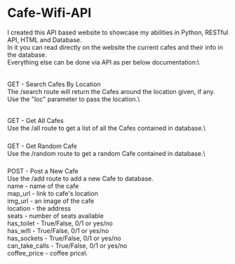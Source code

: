 # Cafe-Wifi-API
I created this API based website to showcase my abilities in Python, RESTful API, HTML and Database.\
In it you can read directly on the website the current cafes and their info in the database.\
Everything else can be done via API as per below documentation:\
######
GET - Search Cafes By Location\
The /search route will return the Cafes around the location given, if any.\
Use the "loc" parameter to pass the location.\
######
GET - Get All Cafes\
Use the /all route to get a list of all the Cafes contained in database.\
#####
GET - Get Random Cafe\
Use the /random route to get a random Cafe contained in database.\
#####
POST - Post a New Cafe\
Use the /add route to add a new Cafe to database.\
name - name of the cafe\
map_url -  link to cafe's location\
img_url - an image of the cafe\
location - the address\
seats - number of seats available\
has_toilet - True/False, 0/1 or yes/no\
has_wifi - True/False, 0/1 or yes/no\
has_sockets - True/False, 0/1 or yes/no\
can_take_calls - True/False, 0/1 or yes/no\
coffee_price - coffee price\





